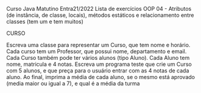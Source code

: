 Curso Java Matutino Entra21/2022
Lista de exercícios OOP 04 - Atributos (de instância, de classe,
locais), métodos estáticos e relacionamento entre classes 
(tem um e tem muitos)

CURSO

Escreva uma classe para representar um Curso, que tem nome e horário. 
Cada curso tem um Professor, que possui nome, departamento e email. Cada 
Curso também pode ter vários alunos (tipo Aluno). Cada Aluno tem nome, 
matricula e 4 notas. Escreva um programa teste que crie um Curso com 5 
alunos, e que preça para o usuário entrar com as 4 notas de cada aluno. Ao 
final, imprima a média de cada aluno, se o mesmo está aprovado (media maior 
ou igual a 7), e qual é a média da turma

